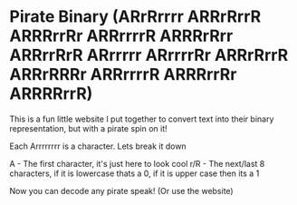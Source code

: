 # Pirate Binary (ARrRrrrr ARRrRrrR ARRRrrRr ARRrrrrR ARRRrRrr ARRrrRrR ARrrrrr ARrrrrRr ARRrRrrR ARRrRRRr ARRrrrrR ARRRrrRr ARRRRrrR)

This is a fun little website I put together to convert text into their binary representation, but with a pirate spin on it!

Each Arrrrrrrr is a character. Lets break it down

A   - The first character, it's just here to look cool
r/R - The next/last 8 characters, if it is lowercase thats a 0, if it is upper case then its a 1

Now you can decode any pirate speak! (Or use the website)